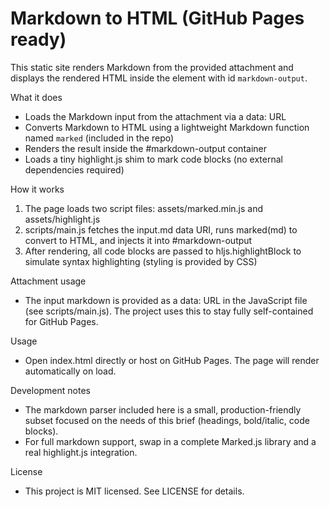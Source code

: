 # Markdown to HTML (GitHub Pages ready)

This static site renders Markdown from the provided attachment and displays the rendered HTML inside the element with id `markdown-output`.

What it does
- Loads the Markdown input from the attachment via a data: URL
- Converts Markdown to HTML using a lightweight Markdown function named `marked` (included in the repo)
- Renders the result inside the #markdown-output container
- Loads a tiny highlight.js shim to mark code blocks (no external dependencies required)

How it works
1. The page loads two script files: assets/marked.min.js and assets/highlight.js
2. scripts/main.js fetches the input.md data URI, runs marked(md) to convert to HTML, and injects it into #markdown-output
3. After rendering, all code blocks are passed to hljs.highlightBlock to simulate syntax highlighting (styling is provided by CSS)

Attachment usage
- The input markdown is provided as a data: URL in the JavaScript file (see scripts/main.js). The project uses this to stay fully self-contained for GitHub Pages.

Usage
- Open index.html directly or host on GitHub Pages. The page will render automatically on load.

Development notes
- The markdown parser included here is a small, production-friendly subset focused on the needs of this brief (headings, bold/italic, code blocks).
- For full markdown support, swap in a complete Marked.js library and a real highlight.js integration.

License
- This project is MIT licensed. See LICENSE for details.
